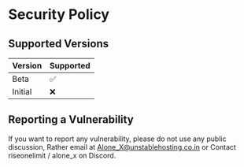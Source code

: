 # Security Policy

## Supported Versions

| Version | Supported          |
| ------- | ------------------ |
| Beta    | :white_check_mark: |
| Initial | :x:                |

## Reporting a Vulnerability

If you want to report any vulnerability, please do not use any public discussion, Rather email at Alone_X@unstablehosting.co.in or Contact riseonelimit / alone_x on Discord.
